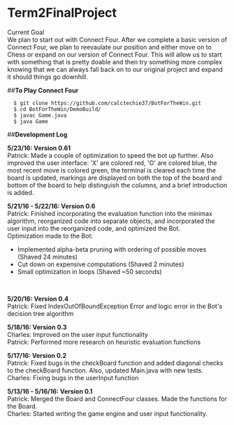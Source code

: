 # Term2FinalProject

Current Goal
<br>
We plan to start out with Connect Four. After we complete a basic version of Connect Four, we plan to reevaulate our position and either move on to Chess or expand on our version of Connect Four.  This will allow us to start with something that is pretty doable and then try something more complex knowing that we can always fall back on to our original project and expand it should things go downhill.

##<b>To Play Connect Four</b>

      $ git clone https://github.com/calctechie37/BotForTheWin.git
      $ cd BotForTheWin/DemoBuild/
      $ javac Game.java
      $ java Game
      

##<b>Development Log</b>

<b>5/23/16: Version 0.61</b>
<br>
Patrick: Made a couple of optimization to speed the bot up further.  Also improved the user interface: 'X' are colored red, 'O' are colored blue, the most recent move is colored green, the terminal is cleared each time the board is updated, markings are displayed on both the top of the board and bottom of the board to help distinguish the columns, and a brief introduction is added.
<br>

<b>5/21/16 - 5/22/16: Version 0.6</b>
<br>
Patrick: Finished incorporating the evaluation function into the minimax algorithm, reorganized code into separate objects, and incorporated the user input into the reorganized code, and optimized the Bot.
<br>
Optimization made to the Bot:<br>
- Implemented alpha-beta pruning with ordering of possible moves (Shaved 24 minutes)<br>
- Cut down on expensive computations (Shaved 2 minutes)<br>
- Small optimization in loops (Shaved ~50 seconds)<br>
<br>

<b>5/20/16: Version 0.4</b>
<br>
Patrick: Fixed IndexOutOfBoundException Error and logic error in the Bot's decision tree algorithm
<br>

<b>5/18/16: Version 0.3</b>
<br>
Charles: Improved on the user input functionality
<br>
Patrick: Performed more research on heuristic evaluation functions
<br>

<b>5/17/16: Version 0.2</b>
<br>
Patrick: Fixed bugs in the checkBoard function and added diagonal checks to the checkBoard function.  Also, updated Main.java with new tests.
<br>
Charles: Fixing bugs in the userInput function
<br>

<b>5/13/16 - 5/16/16: Version 0.1</b>
<br>
Patrick: Merged the Board and ConnectFour classes. Made the functions for the Board. 
<br>
Charles: Started writing the game engine and user input functionality.
